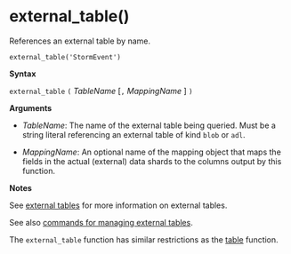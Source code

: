 # external_table()

References an external table by name.

<!--- csl --->
```
external_table('StormEvent')
```

**Syntax**

`external_table` `(` *TableName* [`,` *MappingName* ] `)`

**Arguments**

* *TableName*: The name of the external table being queried.
  Must be a string literal referencing an external table of kind
  `blob` or `adl`. <!-- TODO: Document data formats supported -->

* *MappingName*: An optional name of the mapping object that maps the
  fields in the actual (external) data shards to the columns output
  by this function.

**Notes**

See [external tables](schema-entities/externaltables.md) for more information
on external tables.

See also [commands for managing external tables](../management/externaltables.md).

The `external_table` function has similar restrictions
as the [table](tablefunction.md) function.
